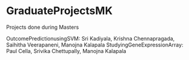 # GraduateProjectsMK
Projects done during Masters


OutcomePredictionusingSVM: Sri Kadiyala, Krishna Chennapragada, Saihitha Veerapaneni, Manojna Kalapala
StudyingGeneExpressionArray: Paul Cella, Srivika Chettupally, Manojna Kalapala
